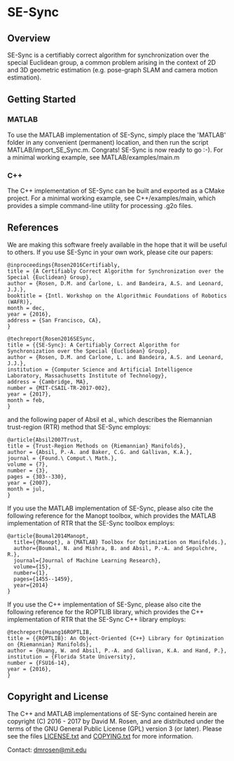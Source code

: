 # SE-Sync

## Overview
SE-Sync is a certifiably correct algorithm for synchronization over the special Euclidean group, a common problem arising in the context of 2D and 3D geometric estimation (e.g. pose-graph SLAM and camera motion estimation).




## Getting Started

### MATLAB

To use the MATLAB implementation of SE-Sync, simply place the 'MATLAB' folder in any convenient (permanent) location, and then run the script MATLAB/import_SE_Sync.m.  Congrats!  SE-Sync is now ready to go :-).  For a minimal working example, see MATLAB/examples/main.m

### C++

The C++ implementation of SE-Sync can be built and exported as a CMake project.  For a minimal working example, see C++/examples/main, which provides a simple command-line utility for processing .g2o files.

## References

We are making this software freely available in the hope that it will be useful to others. If you use SE-Sync in your own work, please cite our papers:

```
@inproceedings{Rosen2016Certifiably,
title = {A Certifiably Correct Algorithm for Synchronization over the Special {Euclidean} Group},
author = {Rosen, D.M. and Carlone, L. and Bandeira, A.S. and Leonard, J.J.},
booktitle = {Intl. Workshop on the Algorithmic Foundations of Robotics (WAFR)},
month = dec,
year = {2016},
address = {San Francisco, CA},
}

@techreport{Rosen2016SESync,
title = {{SE-Sync}: A Certifiably Correct Algorithm for Synchronization over the Special {Euclidean} Group},
author = {Rosen, D.M. and Carlone, L. and Bandeira, A.S. and Leonard, J.J.},
institution = {Computer Science and Artificial Intelligence Laboratory, Massachusetts Institute of Technology},
address = {Cambridge, MA},
number = {MIT-CSAIL-TR-2017-002},
year = {2017},
month = feb,
}
```

and the following paper of Absil et al., which describes the Riemannian trust-region (RTR) method that SE-Sync employs:

```
@article{Absil2007Trust,
title = {Trust-Region Methods on {Riemannian} Manifolds},
author = {Absil, P.-A. and Baker, C.G. and Gallivan, K.A.},
journal = {Found.\ Comput.\ Math.},
volume = {7},
number = {3},
pages = {303--330},
year = {2007},
month = jul,
}
```

If you use the MATLAB implementation of SE-Sync, please also cite the following reference for the Manopt toolbox, which provides the MATLAB implementation of RTR that the SE-Sync toolbox employs:

```
@article{Boumal2014Manopt,
  title={{Manopt}, a {MATLAB} Toolbox for Optimization on Manifolds.},
  author={Boumal, N. and Mishra, B. and Absil, P.-A. and Sepulchre, R.},
  journal={Journal of Machine Learning Research},
  volume={15},
  number={1},
  pages={1455--1459},
  year={2014}
}
```
If you use the C++ implementation of SE-Sync, please also cite the following reference for the ROPTLIB library, which provides the C++ implementation of RTR that the SE-Sync C++ library employs:

```
@techreport{Huang16ROPTLIB,
title = {{ROPTLIB}: An Object-Oriented {C++} Library for Optimization on {Riemannian} Manifolds},
author = {Huang, W. and Absil, P.-A. and Gallivan, K.A. and Hand, P.},
institution = {Florida State University},
number = {FSU16-14},
year = {2016},
}
```


## Copyright and License 

The C++ and MATLAB implementations of SE-Sync contained herein are copyright (C) 2016 - 2017 by David M. Rosen, and are distributed under the terms of the GNU General Public License (GPL) version 3 (or later).  Please see the files [LICENSE.txt](https://github.com/david-m-rosen/SE-Sync/blob/master/LICENSE.txt) and [COPYING.txt](https://github.com/david-m-rosen/SE-Sync/blob/master/COPYING.txt) for more information.

Contact: dmrosen@mit.edu
